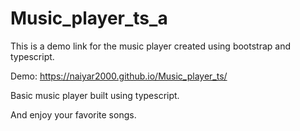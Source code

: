 # Music_player_ts_a

This is a demo link for the music player created using bootstrap and typescript.

Demo:  https://naiyar2000.github.io/Music_player_ts/

Basic music player built using typescript.

And enjoy your favorite songs.
